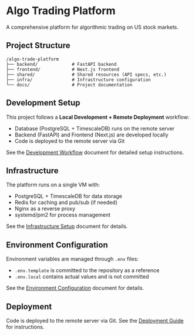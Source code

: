 # Algo Trading Platform

A comprehensive platform for algorithmic trading on US stock markets.

## Project Structure

```
/algo-trade-platform
├── backend/             # FastAPI backend
├── frontend/            # Next.js frontend
├── shared/              # Shared resources (API specs, etc.)
├── infra/               # Infrastructure configuration
└── docs/                # Project documentation
```

## Development Setup

This project follows a **Local Development + Remote Deployment** workflow:
- Database (PostgreSQL + TimescaleDB) runs on the remote server
- Backend (FastAPI) and Frontend (Next.js) are developed locally
- Code is deployed to the remote server via Git

See the [Development Workflow](./docs/development-workflow.md) document for detailed setup instructions.

## Infrastructure

The platform runs on a single VM with:
- PostgreSQL + TimescaleDB for data storage
- Redis for caching and pub/sub (if needed)
- Nginx as a reverse proxy
- systemd/pm2 for process management

See the [Infrastructure Setup](./docs/infrastructure-setup.md) document for details.

## Environment Configuration

Environment variables are managed through `.env` files:
- `.env.template` is committed to the repository as a reference
- `.env.local` contains actual values and is not committed

See the [Environment Configuration](./docs/environment-config.md) document for details.

## Deployment

Code is deployed to the remote server via Git. See the [Deployment Guide](./docs/deployment.md) for instructions.
